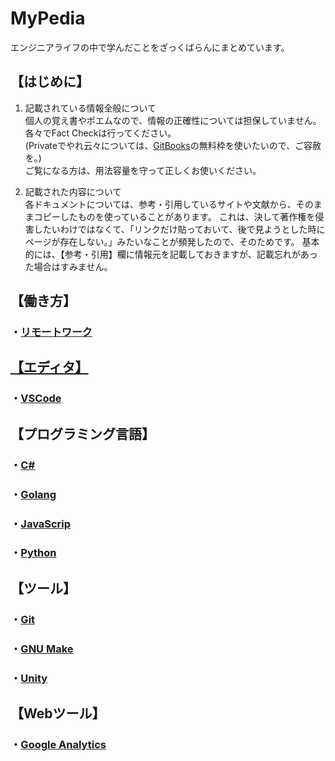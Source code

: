 # MyPedia

エンジニアライフの中で学んだことをざっくばらんにまとめています。  

## 【はじめに】

1. 記載されている情報全般について  
   個人の覚え書やポエムなので、情報の正確性については担保していません。  
   各々でFact Checkは行ってください。  
   (Privateでやれ云々については、[GitBooks](https://www.gitbook.com/)の無料枠を使いたいので、ご容赦を。)  
   ご覧になる方は、用法容量を守って正しくお使いください。

2. 記載された内容について  
   各ドキュメントについては、参考・引用しているサイトや文献から、そのままコピーしたものを使っていることがあります。
   これは、決して著作権を侵害したいわけではなくて、「リンクだけ貼っておいて、後で見ようとした時にページが存在しない。」みたいなことが頻発したので、そのためです。
   基本的には、【参考・引用】欄に情報元を記載しておきますが、記載忘れがあった場合はすみません。  

## 【働き方】

### ・[リモートワーク](docs/works/remote-work/README.md)

## [【エディタ】](docs/editor/README.md)

### ・[VSCode](docs/editor/vscode/README.md)

## 【プログラミング言語】

### ・[C#](docs/programming-language/c-sharp/README.md)

### ・[Golang](docs/programming-language/golang/README.md)

### ・[JavaScrip](docs/programming-language/javascript/README.md)

### ・[Python](docs/programming-language/python/README.md)

## 【ツール】

### ・[Git](docs/tools/git/README.md)

### ・[GNU Make](docs/tools/gnu-make/README.md)

### ・[Unity](docs/tools/unity/README.md)

## 【Webツール】

### ・[Google Analytics](docs/web-tools/google-analytics/README.md)
